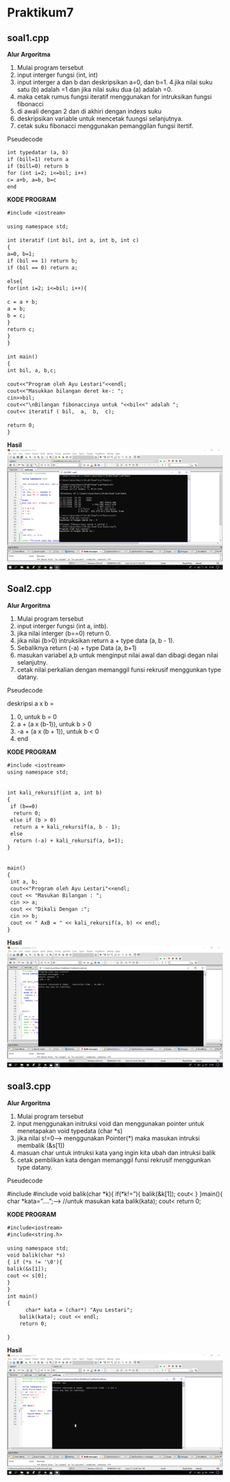 # Praktikum7

## soal1.cpp

**Alur Argoritma**
 
1. Mulai program tersebut
2. input interger fungsi (int, int)
3. input interger a dan b dan deskripsikan a=0, dan b=1.
4.jika nilai suku satu (b) adalah =1 dan jika nilai suku dua (a) adalah =0.
5. maka cetak rumus fungsi iteratif menggunakan for intruksikan fungsi fibonacci
6. di awali dengan 2 dan di akhiri dengan indexs suku
7. deskripsikan variable untuk mencetak fuungsi selanjutnya.
8. cetak suku fibonacci menggunakan pemanggilan fungsi itertif.

Pseudecode

    int typedatar (a, b)
    if (bill=1) return a
    if (bill=0) return b
    for (int i=2; i<=bil; i++)
    c= a+b, a=b, b=c
    end

**KODE PROGRAM**
```c/c++
#include <iostream>

using namespace std;

int iteratif (int bil, int a, int b, int c)
{
a=0, b=1;
if (bil == 1) return b;
if (bil == 0) return a;

else{
for(int i=2; i<=bil; i++){

c = a + b;
a = b;
b = c;
}
return c;
}
}

int main()
{
int bil, a, b,c;

cout<<"Program oleh Ayu Lestari"<<endl;
cout<<"Masukkan bilangan deret ke-: ";
cin>>bil;
cout<<"\nBilangan fibonaccinya untuk "<<bil<<" adalah ";
cout<< iteratif ( bil,  a,  b,  c);

return 0;
}
```
**Hasil**
![Hasil](https://raw.githubusercontent.com/AyuLestariKabbi/Praktikum7/master/Latihan1/Screenshot%20(41).png)

## Soal2.cpp

**Alur Argoritma**

1. Mulai program tersebut
2. input interger fungsi (int a, intb).
3. jika nilai interger (b==0) return 0.
4. jika nilai (b>0) intruksikan return a + type data (a, b - 1).
5. Sebaliknya return (-a) + type Data (a, b+1)
6. masukan variabel a,b untuk menginput nilai awal dan dibagi degan nilai selanjutny.
7. cetak nilai perkalian dengan memanggil funsi rekrusif menggunkan type datany.

Pseudecode

deskripsi a x b =
1. 0, untuk b = 0
2. a + (a x (b-1)), untuk b > 0
3. -a + (a x (b + 1)), untuk b < 0
4. end

**KODE PROGRAM**
```c/c++
#include <iostream>
using namespace std;


int kali_rekursif(int a, int b)
{
 if (b==0)
  return 0;
 else if (b > 0)
  return a + kali_rekursif(a, b - 1);
 else
  return (-a) + kali_rekursif(a, b+1);
}


main()
{
 int a, b;
 cout<<"Program oleh Ayu Lestari"<<endl;
 cout << "Masukan Bilangan : ";
 cin >> a;
 cout << "Dikali Dengan :";
 cin >> b;
 cout << " AxB = " << kali_rekursif(a, b) << endl;
}
```
**Hasil**
![Hasil](https://raw.githubusercontent.com/AyuLestariKabbi/Praktikum7/master/Screenshot%20(42).png)

## soal3.cpp

**Alur Argoritma**

1. Mulai program tersebut
2. input menggunakan initruksi void dan menggunakan pointer untuk menetapakan void typedata (char *s)
3. jika nilai s!=0--> menggunakan Pointer(*) maka masukan intruksi membalik (&s[1])
4. masuan char untuk intruksi kata yang ingin kita ubah dan intruksi balik
5. cetak pemblikan kata dengan memanggil funsi rekrusif menggunkan type datany.

Pseudecode

#include
#include
void balik(char *k){
if(*k!=”){
balik(&k[1]);
cout<
}
}main(){
char *kata=”....”;--> //untuk masukan kata
balik(kata);
cout<
return 0;

**KODE PROGRAM**
```c/c++
#include<iostream>
#include<string.h>

using namespace std;
void balik(char *s)
{ if (*s != '\0'){
balik(&s[1]);
cout << s[0];
}
}
int main()
{
      char* kata = (char*) "Ayu Lestari";
    balik(kata); cout << endl;
    return 0;

}
```
**Hasil**
![Hasil](https://raw.githubusercontent.com/AyuLestariKabbi/Praktikum7/master/Latihan3/Screenshot%20(43).png)
